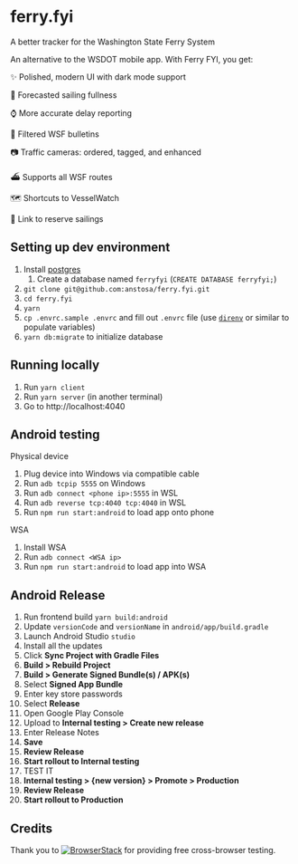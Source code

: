 # ferry.fyi

A better tracker for the Washington State Ferry System

An alternative to the WSDOT mobile app. With Ferry FYI, you get:

✨ Polished, modern UI with dark mode support

🔮 Forecasted sailing fullness

⌚ More accurate delay reporting

📢 Filtered WSF bulletins

📷 Traffic cameras: ordered, tagged, and enhanced

⛴️ Supports all WSF routes

🗺️ Shortcuts to VesselWatch

🎫 Link to reserve sailings

## Setting up dev environment

1. Install [postgres](https://www.postgresql.org/)
   1. Create a database named `ferryfyi` (`CREATE DATABASE ferryfyi;`)
2. `git clone git@github.com:anstosa/ferry.fyi.git`
3. `cd ferry.fyi`
4. `yarn`
5. `cp .envrc.sample .envrc` and fill out `.envrc` file (use [`direnv`](https://direnv.net/) or similar to populate variables)
6. `yarn db:migrate` to initialize database

## Running locally

1. Run `yarn client`
2. Run `yarn server` (in another terminal)
3. Go to http://localhost:4040

## Android testing

Physical device

1. Plug device into Windows via compatible cable
2. Run `adb tcpip 5555` on Windows
3. Run `adb connect <phone ip>:5555` in WSL
4. Run `adb reverse tcp:4040 tcp:4040` in WSL
5. Run `npm run start:android` to load app onto phone

WSA

1. Install WSA
2. Run `adb connect <WSA ip>`
3. Run `npm run start:android` to load app into WSA

## Android Release

1. Run frontend build `yarn build:android`
2. Update `versionCode` and `versionName` in `android/app/build.gradle`
3. Launch Android Studio `studio`
4. Install all the updates
5. Click **Sync Project with Gradle Files**
6. **Build > Rebuild Project**
7. **Build > Generate Signed Bundle(s) / APK(s)**
8. Select **Signed App Bundle**
9. Enter key store passwords
10. Select **Release**
11. Open Google Play Console
12. Upload to **Internal testing > Create new release**
13. Enter Release Notes
14. **Save**
15. **Review Release**
16. **Start rollout to Internal testing**
17. TEST IT
18. **Internal testing > {new version} > Promote > Production**
19. **Review Release**
20. **Start rollout to Production**

## Credits

Thank you to [![BrowserStack](https://user-images.githubusercontent.com/568242/60857158-6ad96100-a1be-11e9-9cdf-aa5872f2f6c5.png)](http://browserstack.com/) for providing free cross-browser testing.
